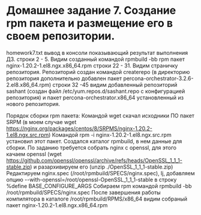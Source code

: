 # Домашнее задание 7. Создание rpm пакета и размещение его в своем репозитории.
homework7.txt вывод в консоли показывающий результат выполнения ДЗ.
строки 2 - 5. Видим созданный командой rpmbuild -bb rpm пакет nginx-1.20.2-1.el8.ngx.x86_64.rpm
строки 22 - 31. Видим страничку репозитория. Репозиторий создан командой createrepo (в директорию репозитория дополнительно добавлен пакет percona-orchestrator-3.2.6-2.el8.x86_64.rpm)
строки 32 -45 видим добавленный репозиторий sashant (создан файл /etc/yum.repos.d/sashant.repo с конфигурацией репозитория) и пакет percona-orchestrator.x86_64 установленный из нового репозитория.

Порядок сборки rpm пакета:
Командой wget скачал исходники ПО пакет SRPM (в моем случае wget https://nginx.org/packages/centos/8/SRPMS/nginx-1.20.2-1.el8.ngx.src.rpm)
Командой rpm -i nginx-1.20.2-1.el8.ngx.src.rpm установил этот пакет. Создался каталог rpmbuild, в нем данные для сборки.
По заданию требуется собрать nginx с openssl, для этого качаем openssl (wget https://github.com/openssl/openssl/archive/refs/heads/OpenSSL_1_1_1-stable.zip) и разархивируем его (unzip ./OpenSSL_1_1_1-stable.zip)
Редактируем nginx.spec (/root/rpmbuild/SPECS/nginx.spec), lj, добавляем опцию --with-openssl=/root/openssl-OpenSSL_1_1_1-stable в строку %define BASE_CONFIGURE_ARGS
Собираем rpm командой rpmbuild -bb /root/rpmbuild/SPECS/nginx.spec
После завершения работы компилятора в каталоге /root/rpmbuild/RPMS/x86_64 видим собраный пакет nginx-1.20.2-1.el8.ngx.x86_64.rpm
